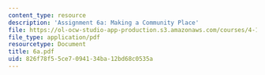 ```yaml
---
content_type: resource
description: 'Assignment 6a: Making a Community Place'
file: https://ol-ocw-studio-app-production.s3.amazonaws.com/courses/4-125-architecture-studio-building-in-landscapes-fall-2002/826f78f55ce7094134ba12bd68c0535a_6a.pdf
file_type: application/pdf
resourcetype: Document
title: 6a.pdf
uid: 826f78f5-5ce7-0941-34ba-12bd68c0535a
---
```

